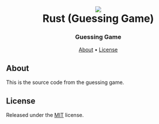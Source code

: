 <h1 align="center">
  <br>
  <a href="https://github.com/PenPow"><img src="https://ss.penpow.dev/i/3kAa1m.png"></a>
  <br>
  Rust (Guessing Game)
  <br>
</h1>

<h3 align=center>Guessing Game</a></h3>

<p align="center">
  <a href="#about">About</a>
  •
  <a href="#license">License</a>

</p>

## About

This is the source code from the guessing game.

## License

Released under the [MIT](LICENSE) license.
